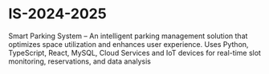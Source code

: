 # IS-2024-2025
Smart Parking System – An intelligent parking management solution that optimizes space utilization and enhances user experience. Uses Python, TypeScript, React, MySQL, Cloud Services and IoT devices for real-time slot monitoring, reservations, and data analysis
